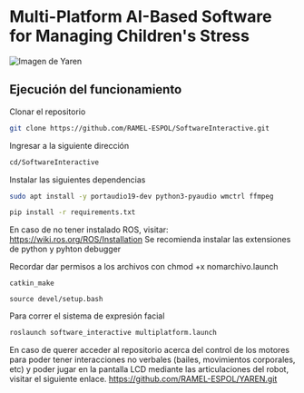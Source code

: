 # Multi-Platform AI-Based Software for Managing Children's Stress
![Imagen de Yaren](https://github.com/RAMEL-ESPOL/SoftwareInteractive/blob/main/MultiplatformSoftware.png)

## Ejecución del funcionamiento
Clonar el repositorio
```bash
git clone https://github.com/RAMEL-ESPOL/SoftwareInteractive.git
```

Ingresar a la siguiente dirección
```bash
cd/SoftwareInteractive
```

Instalar las siguientes dependencias
```bash
sudo apt install -y portaudio19-dev python3-pyaudio wmctrl ffmpeg
```

```bash
pip install -r requirements.txt
```

En caso de no tener instalado ROS, visitar: https://wiki.ros.org/ROS/Installation
Se recomienda instalar las extensiones de python y pyhton debugger

Recordar dar permisos a los archivos con chmod +x nomarchivo.launch

    catkin_make

    source devel/setup.bash

Para correr el sistema de expresión facial 
```bash
roslaunch software_interactive multiplatform.launch
```
En caso de querer acceder al repositorio acerca del control de los motores para poder tener interacciones no verbales (bailes, movimientos corporales, etc) y poder jugar en la pantalla LCD mediante las articulaciones del robot, visitar el siguiente enlace.
https://github.com/RAMEL-ESPOL/YAREN.git







